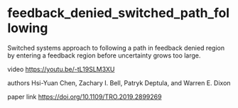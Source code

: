 # feedback_denied_switched_path_following
Switched systems approach to following a path in feedback denied region by entering a feedback region before uncertainty grows too large.

video https://youtu.be/-tL19SLM3XU

authors Hsi-Yuan Chen, Zachary I. Bell, Patryk Deptula, and Warren E. Dixon

paper link https://doi.org/10.1109/TRO.2019.2899269
